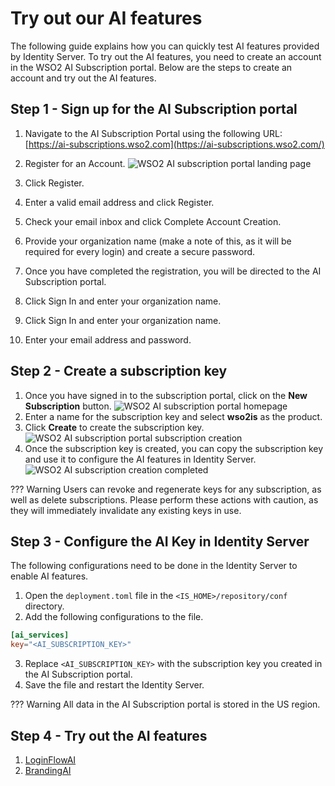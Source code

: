 # Try out  our AI features

The following guide explains how you can quickly test AI features provided by Identity Server.
To try out the AI features, you need to create an account in the WSO2 AI Subscription portal. Below are the steps to create an account and try out the AI features.

## Step 1 - Sign up for the AI Subscription portal

1. Navigate to the AI Subscription Portal using the following URL: [https://ai-subscriptions.wso2.com](https://ai-subscriptions.wso2.com/)
2. Register for an Account.
![WSO2 AI subscription portal landing page]({{base_path}}/assets/img/get-started/ai-subscription-portal-landing-page.png)

3. Click Register. 
4. Enter a valid email address and click Register. 
5. Check your email inbox and click Complete Account Creation. 
6. Provide your organization name (make a note of this, as it will be required for every login) and create a secure password.
7. Once you have completed the registration, you will be directed to the AI Subscription portal. 
8. Click Sign In and enter your organization name. 
9. Click Sign In and enter your organization name. 
10. Enter your email address and password.

## Step 2 - Create a subscription key

1. Once you have signed in to the subscription portal, click on the **New Subscription** button.
   ![WSO2 AI subscription portal homepage]({{base_path}}/assets/img/get-started/ai-subscription-portal-home-page.png)
2. Enter a name for the subscription key and select **wso2is** as the product. 
3. Click **Create** to create the subscription key.
   ![WSO2 AI subscription portal subscription creation]({{base_path}}/assets/img/get-started/ai-subscription-portal-create-subscription.png)
4. Once the subscription key is created, you can copy the subscription key and use it to configure the AI features in Identity Server.
   ![WSO2 AI subscription creation completed]({{base_path}}/assets/img/get-started/ai-subscription-portal-subscription-completed.png)

??? Warning
    Users can revoke and regenerate keys for any subscription, as well as delete subscriptions. Please perform these actions with caution, as they will immediately invalidate any existing keys in use.

## Step 3 - Configure the AI Key in Identity Server
The following configurations need to be done in the Identity Server to enable AI features.

1. Open the `deployment.toml` file in the `<IS_HOME>/repository/conf` directory.
2. Add the following configurations to the file.
```toml
[ai_services]
key="<AI_SUBSCRIPTION_KEY>"
```
3. Replace `<AI_SUBSCRIPTION_KEY>` with the subscription key you created in the AI Subscription portal.
4. Save the file and restart the Identity Server.

??? Warning
    All data in the AI Subscription portal is stored in the US region.

## Step 4 - Try out the AI features

1. [LoginFlowAI]({{base_path}}/guides/authentication/ai-loginflow)
2. [BrandingAI]({{base_path}}/guides/branding/ai-branding)